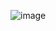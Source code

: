 ![image](https://github.com/0pei/Single-Cycle-RISC-V-CPU/assets/51197705/271166de-f607-4120-8579-fa03408f8aab)

